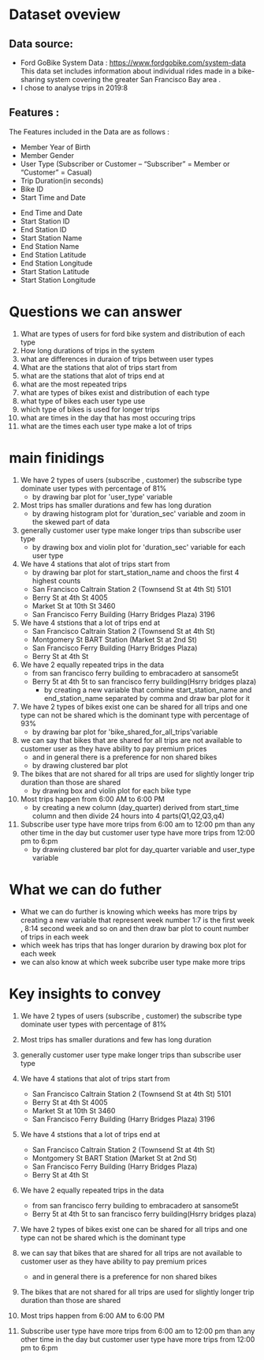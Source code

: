 
# Dataset oveview
## Data source:
- Ford GoBike System Data : https://www.fordgobike.com/system-data This data set includes information about individual rides made in a bike-sharing system covering the greater San Francisco Bay area .
- I chose to analyse trips in 2019:8 
## Features :
The Features included in the Data are as follows :

* Member Year of Birth
* Member Gender
* User Type (Subscriber or Customer – “Subscriber” = Member or “Customer” = Casual)
* Trip Duration(in seconds)
* Bike ID
* Start Time and Date
- End Time and Date
- Start Station ID
- End Station ID
- Start Station Name
- End Station Name
- End Station Latitude
- End Station Longitude
- Start Station Latitude
- Start Station Longitude


# Questions we can answer 
1. What are types of users for ford bike system and distribution of each type
2. How long durations of trips in the system
3. what are differences in duraion of trips between user types
4. What are the stations that alot of trips start from
5. what are the stations that alot of trips end at 
6.  what are the most repeated trips 
7. what are types of bikes exist and distribution of each type
8. what type of bikes each user type use
9. which type of bikes is used for longer trips
10. what are times in the day that has most occuring trips 
11. what are the times each user type make a lot of trips

# main finidings
1. We have 2 types of users (subscribe , customer) the subscribe type dominate user types with percentage of 81% 
    - by drawing bar plot for 'user_type' variable 
2. Most trips has smaller durations and few has long duration
    - by drawing histogram plot for 'duration_sec' variable and zoom in the skewed part of data 
3. generally customer user type make longer trips than subscribe user type
    - by drawing box and violin plot for 'duration_sec' variable for each user type
4. We have 4 stations that alot of trips start from 
    - by drawing bar plot for start_station_name and choos the first 4 highest counts
    - San Francisco Caltrain Station 2  (Townsend St at 4th St)    5101
    - Berry St at 4th St                                           4005
    - Market St at 10th St                                         3460
    - San Francisco Ferry Building (Harry Bridges Plaza)           3196
5. We have 4 ststions that a lot of trips end at 
    - San Francisco Caltrain Station 2  (Townsend St at 4th St)  
    - Montgomery St BART Station (Market St at 2nd St)             
    - San Francisco Ferry Building (Harry Bridges Plaza)           
    - Berry St at 4th St 
6. We have 2 equally repeated trips in the data 
    - from san francisco ferry building to embracadero at sansome5t 
    - Berry 5t at 4th 5t to san francisco ferry building(Hsrry bridges plaza)
        - by creating a new variable that combine start_station_name and end_station_name separated by comma and draw bar plot for it  
7. We have 2 types of bikes exist one can be shared for all trips and one type can not be shared which is the dominant type with percentage of 93%
    - by drawing bar plot for 'bike_shared_for_all_trips'variable 
8. we can say that bikes that are shared for all trips are not available to customer user as they have ability to pay premium prices  
    - and in general there  is a preference for non shared bikes
    - by drawing clustered bar plot 
9. The bikes that are not shared for all trips are used for  slightly longer trip duration than those are shared
    - by drawing box and violin plot for each bike type
10. Most trips happen from 6:00 AM to 6:00 PM
    - by creating a new column (day_quarter) derived from start_time column and then divide 24 hours into 4 parts(Q1,Q2,Q3,q4) 
11. Subscribe user type have more trips from 6:00 am to 12:00 pm than any other time in the day but customer user type have more trips from 12:00 pm to 6:pm
    - by drawing clustered bar plot for day_quarter variable and user_type variable
    
    
    



# What we can do futher 
- What we can do further is knowing which weeks has more trips by creating a new variable that represent week number 1:7 is the first week , 8:14 second week and so on and then draw bar plot to count number of trips in each week
- which week has trips that has longer durarion by drawing box plot for each week 
- we can also know at which week subcribe user type make more trips 


# Key insights to convey 
1. We have 2 types of users (subscribe , customer) the subscribe type dominate user types with percentage of 81% 
2. Most trips has smaller durations and few has long duration
3. generally customer user type make longer trips than subscribe user type 
4. We have 4 stations that alot of trips start from 
    - San Francisco Caltrain Station 2  (Townsend St at 4th St)    5101
    - Berry St at 4th St                                           4005
    - Market St at 10th St                                         3460
    - San Francisco Ferry Building (Harry Bridges Plaza)           3196
5. We have 4 ststions that a lot of trips end at 
    - San Francisco Caltrain Station 2  (Townsend St at 4th St)  
    - Montgomery St BART Station (Market St at 2nd St)             
    - San Francisco Ferry Building (Harry Bridges Plaza)           
    - Berry St at 4th St 
6. We have 2 equally repeated trips in the data 
    - from san francisco ferry building to embracadero at sansome5t 
    - Berry 5t at 4th 5t to san francisco ferry building(Hsrry bridges plaza)
7. We have 2 types of bikes exist one can be shared for all trips and one type can not be shared which is the dominant type
8. we can say that bikes that are shared for all trips are not available to customer user as they have ability to pay premium prices  
    - and in general there  is a preference for non shared bikes

9. The bikes that are not shared for all trips are used for  slightly longer trip duration than those are shared
10. Most trips happen from 6:00 AM to 6:00 PM
11. Subscribe user type have more trips from 6:00 am to 12:00 pm than any other time in the day but customer user type have more trips from 12:00 pm to 6:pm
